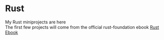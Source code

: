 # Rust
My Rust miniprojects are here  
The first few projects will come from the official rust-foundation ebook [Rust Ebook](https://doc.rust-lang.org/book/)
